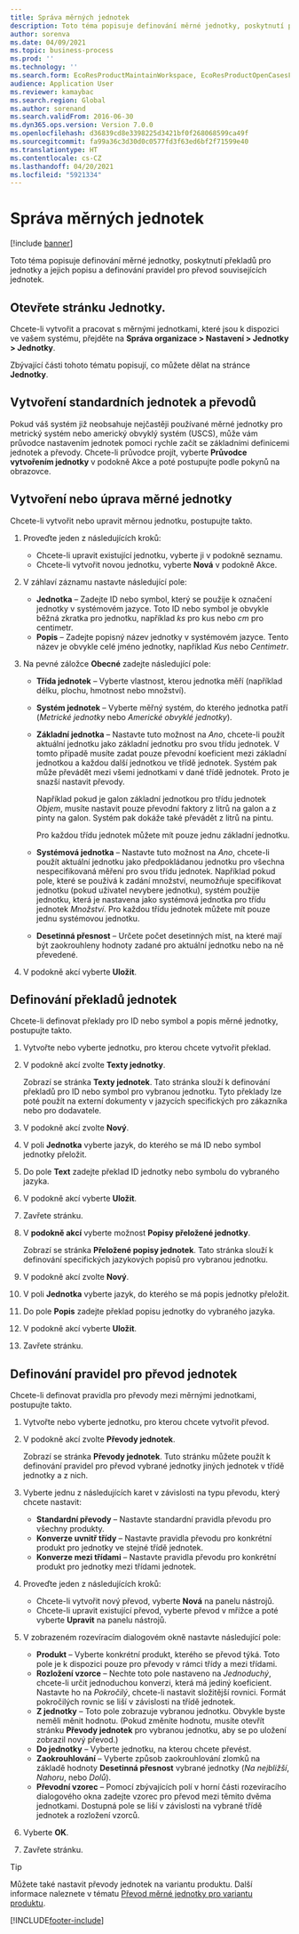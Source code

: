 ```yaml
---
title: Správa měrných jednotek
description: Toto téma popisuje definování měrné jednotky, poskytnutí překladů pro jednotky a jejich popisu a definování pravidel pro převod souvisejících jednotek.
author: sorenva
ms.date: 04/09/2021
ms.topic: business-process
ms.prod: ''
ms.technology: ''
ms.search.form: EcoResProductMaintainWorkspace, EcoResProductOpenCasesFormPart, UnitOfMeasure, UnitOfMeasureReportingTranslation, UnitOfMeasureTranslation, UnitOfMeasureConversion, UnitOfMeasureConversionEditOrCreate, UnitOfMeasureLookup, UnitOfMeasureCalculator, UnitOfMeasureWizard, UnitOfMeasureLookupTest
audience: Application User
ms.reviewer: kamaybac
ms.search.region: Global
ms.author: sorenand
ms.search.validFrom: 2016-06-30
ms.dyn365.ops.version: Version 7.0.0
ms.openlocfilehash: d36839cd8e3398225d3421bf0f268068599ca49f
ms.sourcegitcommit: fa99a36c3d30d0c0577fd3f63ed6bf2f71599e40
ms.translationtype: HT
ms.contentlocale: cs-CZ
ms.lasthandoff: 04/20/2021
ms.locfileid: "5921334"
---
```

# <a name="manage-units-of-measure"></a>Správa měrných jednotek

[!include [banner](../../includes/banner.md)]

Toto téma popisuje definování měrné jednotky, poskytnutí překladů pro jednotky a jejich popisu a definování pravidel pro převod souvisejících jednotek.

## <a name="open-the-units-page"></a>Otevřete stránku Jednotky.

Chcete-li vytvořit a pracovat s měrnými jednotkami, které jsou k dispozici ve vašem systému, přejděte na **Správa organizace \> Nastavení \> Jednotky \> Jednotky**.

Zbývající části tohoto tématu popisují, co můžete dělat na stránce **Jednotky**.

## <a name="create-standard-units-and-conversions"></a>Vytvoření standardních jednotek a převodů

Pokud váš systém již neobsahuje nejčastěji používané měrné jednotky pro metrický systém nebo americký obvyklý systém (USCS), může vám průvodce nastavením jednotek pomoci rychle začít se základními definicemi jednotek a převody. Chcete-li průvodce projít, vyberte **Průvodce vytvořením jednotky** v podokně Akce a poté postupujte podle pokynů na obrazovce.

## <a name="create-or-edit-a-unit-of-measure"></a>Vytvoření nebo úprava měrné jednotky

Chcete-li vytvořit nebo upravit měrnou jednotku, postupujte takto.

1. Proveďte jeden z následujících kroků:

    - Chcete-li upravit existující jednotku, vyberte ji v podokně seznamu.
    - Chcete-li vytvořit novou jednotku, vyberte **Nová** v podokně Akce.

1. V záhlaví záznamu nastavte následující pole:

    - **Jednotka** – Zadejte ID nebo symbol, který se použije k označení jednotky v systémovém jazyce. Toto ID nebo symbol je obvykle běžná zkratka pro jednotku, například *ks* pro kus nebo *cm* pro centimetr.
    - **Popis** – Zadejte popisný název jednotky v systémovém jazyce. Tento název je obvykle celé jméno jednotky, například *Kus* nebo *Centimetr*.

1. Na pevné záložce **Obecné** zadejte následující pole:<!-- KFM: confirm this:    - **Fixed unit assignment** and **Fixed unit** – These fields have an effect only if you're using the Microsoft Retail Essentials product. If the current unit can be mapped to one of the fixed units that are used by Retail Essentials, set the **Fixed unit assignment** option to *Yes*. Then select the fixed unit in the **Fixed unit** field. -->

    - **Třída jednotek** – Vyberte vlastnost, kterou jednotka měří (například délku, plochu, hmotnost nebo množství).
    - **Systém jednotek** – Vyberte měřný systém, do kterého jednotka patří (*Metrické jednotky* nebo *Americké obvyklé jednotky*).
    - **Základní jednotka** – Nastavte tuto možnost na *Ano*, chcete-li použít aktuální jednotku jako základní jednotku pro svou třídu jednotek. V tomto případě musíte zadat pouze převodní koeficient mezi základní jednotkou a každou další jednotkou ve třídě jednotek. Systém pak může převádět mezi všemi jednotkami v dané třídě jednotek. Proto je snazší nastavit převody.

        Například pokud je galon základní jednotkou pro třídu jednotek *Objem*, musíte nastavit pouze převodní faktory z litrů na galon a z pinty na galon. Systém pak dokáže také převádět z litrů na pintu.

        Pro každou třídu jednotek můžete mít pouze jednu základní jednotku.

    - **Systémová jednotka** – Nastavte tuto možnost na *Ano*, chcete-li použít aktuální jednotku jako předpokládanou jednotku pro všechna nespecifikovaná měření pro svou třídu jednotek. Například pokud pole, které se používá k zadání množství, neumožňuje specifikovat jednotku (pokud uživatel nevybere jednotku), systém použije jednotku, která je nastavena jako systémová jednotka pro třídu jednotek *Množství*. Pro každou třídu jednotek můžete mít pouze jednu systémovou jednotku.
    - **Desetinná přesnost** – Určete počet desetinných míst, na které mají být zaokrouhleny hodnoty zadané pro aktuální jednotku nebo na ně převedené.

1. V podokně akcí vyberte **Uložit**.

## <a name="define-unit-translations"></a>Definování překladů jednotek

Chcete-li definovat překlady pro ID nebo symbol a popis měrné jednotky, postupujte takto.

1. Vytvořte nebo vyberte jednotku, pro kterou chcete vytvořit překlad.
1. V podokně akcí zvolte **Texty jednotky**.

    Zobrazí se stránka **Texty jednotek**. Tato stránka slouží k definování překladů pro ID nebo symbol pro vybranou jednotku. Tyto překlady lze poté použít na externí dokumenty v jazycích specifických pro zákazníka nebo pro dodavatele.

1. V podokně akcí zvolte **Nový**.
1. V poli **Jednotka** vyberte jazyk, do kterého se má ID nebo symbol jednotky přeložit.
1. Do pole **Text** zadejte překlad ID jednotky nebo symbolu do vybraného jazyka.
1. V podokně akcí vyberte **Uložit**.
1. Zavřete stránku.
1. V **podokně akcí** vyberte možnost **Popisy přeložené jednotky**.

    Zobrazí se stránka **Přeložené popisy jednotek**. Tato stránka slouží k definování specifických jazykových popisů pro vybranou jednotku.

1. V podokně akcí zvolte **Nový**.
1. V poli **Jednotka** vyberte jazyk, do kterého se má popis jednotky přeložit.
1. Do pole **Popis** zadejte překlad popisu jednotky do vybraného jazyka.
1. V podokně akcí vyberte **Uložit**.
1. Zavřete stránku.

## <a name="define-unit-conversion-rules"></a>Definování pravidel pro převod jednotek

Chcete-li definovat pravidla pro převody mezi měrnými jednotkami, postupujte takto.

1. Vytvořte nebo vyberte jednotku, pro kterou chcete vytvořit převod.
1. V podokně akcí zvolte **Převody jednotek**.

    Zobrazí se stránka **Převody jednotek**. Tuto stránku můžete použít k definování pravidel pro převod vybrané jednotky jiných jednotek v třídě jednotky a z nich.

1. Vyberte jednu z následujících karet v závislosti na typu převodu, který chcete nastavit:

    - **Standardní převody** – Nastavte standardní pravidla převodu pro všechny produkty.
    - **Konverze uvnitř třídy** – Nastavte pravidla převodu pro konkrétní produkt pro jednotky ve stejné třídě jednotek.
    - **Konverze mezi třídami** – Nastavte pravidla převodu pro konkrétní produkt pro jednotky mezi třídami jednotek.

1. Proveďte jeden z následujících kroků:

    - Chcete-li vytvořit nový převod, vyberte **Nová** na panelu nástrojů.
    - Chcete-li upravit existující převod, vyberte převod v mřížce a poté vyberte **Upravit** na panelu nástrojů.

1. V zobrazeném rozevíracím dialogovém okně nastavte následující pole:

    - **Produkt** – Vyberte konkrétní produkt, kterého se převod týká. Toto pole je k dispozici pouze pro převody v rámci třídy a mezi třídami.
    - **Rozložení vzorce** – Nechte toto pole nastaveno na *Jednoduchý*, chcete-li určit jednoduchou konverzi, která má jediný koeficient. Nastavte ho na *Pokročilý*, chcete-li nastavit složitější rovnici. Formát pokročilých rovnic se liší v závislosti na třídě jednotek.
    - **Z jednotky** – Toto pole zobrazuje vybranou jednotku. Obvykle byste neměli měnit hodnotu. (Pokud změníte hodnotu, musíte otevřít stránku **Převody jednotek** pro vybranou jednotku, aby se po uložení zobrazil nový převod.)
    - **Do jednotky** – Vyberte jednotku, na kterou chcete převést.
    - **Zaokrouhlování** – Vyberte způsob zaokrouhlování zlomků na základě hodnoty **Desetinná přesnost** vybrané jednotky (*Na nejbližší*, *Nahoru*, nebo *Dolů*).
    - **Převodní vzorec** – Pomocí zbývajících polí v horní části rozevíracího dialogového okna zadejte vzorec pro převod mezi těmito dvěma jednotkami. Dostupná pole se liší v závislosti na vybrané třídě jednotek a rozložení vzorců.

1. Vyberte **OK**.
1. Zavřete stránku.

> [!TIP]
> Můžete také nastavit převody jednotek na variantu produktu. Další informace naleznete v tématu [Převod měrné jednotky pro variantu produktu](../uom-conversion-per-product-variant.md).

[!INCLUDE[footer-include](../../../includes/footer-banner.md)]
